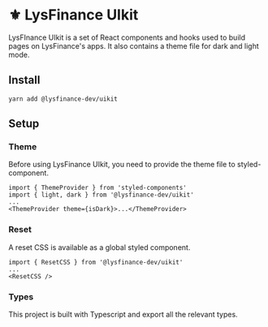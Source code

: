 # ⚜️ LysFinance UIkit

LysFInance UIkit is a set of React components and hooks used to build pages on LysFinance's apps. It also contains a theme file for dark and light mode.

## Install

`yarn add @lysfinance-dev/uikit`

## Setup

### Theme

Before using LysFinance UIkit, you need to provide the theme file to styled-component.

```
import { ThemeProvider } from 'styled-components'
import { light, dark } from '@lysfinance-dev/uikit'
...
<ThemeProvider theme={isDark}>...</ThemeProvider>
```

### Reset

A reset CSS is available as a global styled component.

```
import { ResetCSS } from '@lysfinance-dev/uikit'
...
<ResetCSS />
```

### Types

This project is built with Typescript and export all the relevant types.
